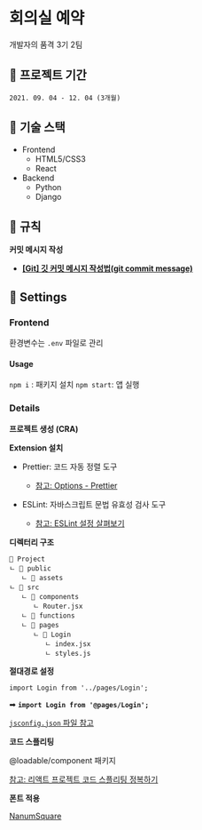 # 회의실 예약
개발자의 품격 3기 2팀



## 🚩 프로젝트 기간

	2021. 09. 04 - 12. 04 (3개월)



## 🚩 기술 스택

- Frontend
  - HTML5/CSS3
  - React
- Backend
  - Python
  - Django



## 🚩 규칙

**커밋 메시지 작성**

- [**[Git] 깃 커밋 메시지 작성법(git commit message)**](https://richone.tistory.com/26)



## 🚩 Settings

### **Frontend**

환경변수는 `.env` 파일로 관리

#### Usage

`npm i` : 패키지 설치
`npm start`: 앱 실행



### Details

**프로젝트 생성 (CRA)**

**Extension 설치**

- Prettier: 코드 자동 정렬 도구
  - [참고: Options - Prettier](https://prettier.io/docs/en/options.html)

- ESLint: 자바스크립트 문법 유효성 검사 도구
  - [참고: ESLint 설정 살펴보기](https://velog.io/@kyusung/eslint-config-2)

**디렉터리 구조** 

```
📁 Project
ㄴ 📁 public
   ㄴ 📁 assets
ㄴ 📁 src
   ㄴ 📁 components
   	  ㄴ Router.jsx
   ㄴ 📁 functions	
   ㄴ 📁 pages
   	  ㄴ 📁 Login
   	  	 ㄴ index.jsx
   	  	 ㄴ styles.js
```

**절대경로 설정**

`import Login from '../pages/Login';`

➡ **`import Login from '@pages/Login';`**

<u>`jsconfig.json` 파일 참고</u>



**코드 스플리팅**

@loadable/component 패키지

[참고: 리액트 프로젝트 코드 스플리팅 정복하기](https://velog.io/@velopert/react-code-splitting)



**폰트 적용**

[NanumSquare](https://github.com/moonspam/NanumSquare) 

